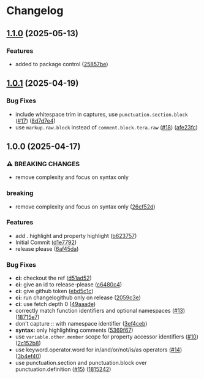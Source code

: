 # Changelog

## [1.1.0](https://github.com/MuntasirSZN/sublime-tera/compare/v1.0.1...v1.1.0) (2025-05-13)


### Features

* added to package control ([25857be](https://github.com/MuntasirSZN/sublime-tera/commit/25857be13bf5f4ef4d849d344bdfa048ea31b8d3))

## [1.0.1](https://github.com/MuntasirSZN/sublime-tera/compare/v1.0.0...v1.0.1) (2025-04-19)


### Bug Fixes

* include whitespace trim in captures, use `punctuation.section.block` ([#17](https://github.com/MuntasirSZN/sublime-tera/issues/17)) ([8d7d7e4](https://github.com/MuntasirSZN/sublime-tera/commit/8d7d7e4cf6b5774841aa1e8220523bb0f8cc437e))
* use `markup.raw.block` instead of `comment.block.tera.raw` ([#18](https://github.com/MuntasirSZN/sublime-tera/issues/18)) ([afe23fc](https://github.com/MuntasirSZN/sublime-tera/commit/afe23fc18519f89395a5f8a1eb6d516a92bd5b80))

## 1.0.0 (2025-04-17)


### ⚠ BREAKING CHANGES

* remove complexity and focus on syntax only

### breaking

* remove complexity and focus on syntax only ([26cf52d](https://github.com/MuntasirSZN/sublime-tera/commit/26cf52d5d670096abdf23f5592efac04a9a4da83))


### Features

* add . highlight and property highlight ([b623757](https://github.com/MuntasirSZN/sublime-tera/commit/b62375701e6edf131ae365c513e89e6abed93b7b))
* Initial Commit ([d1e7792](https://github.com/MuntasirSZN/sublime-tera/commit/d1e7792ba97a9b4c46f76db8a36b223ec326ced9))
* release please ([6af45da](https://github.com/MuntasirSZN/sublime-tera/commit/6af45dab7cdf268e4d8cf496d98c3852ce9d1e38))


### Bug Fixes

* **ci:** checkout the ref ([d51ad52](https://github.com/MuntasirSZN/sublime-tera/commit/d51ad52e9c0a8c1cabc6a75af85062a820c0fabb))
* **ci:** give an id to release-please ([c6480c4](https://github.com/MuntasirSZN/sublime-tera/commit/c6480c4ae1affe282ead4e2bcbca1abfbd079038))
* **ci:** give github token ([ebd5c1c](https://github.com/MuntasirSZN/sublime-tera/commit/ebd5c1c678733afe0dd10a494dce5e295153b120))
* **ci:** run changelogithub only on release ([2059c3e](https://github.com/MuntasirSZN/sublime-tera/commit/2059c3e98cf48aec5b65a3aab358c2071d0994ed))
* **ci:** use fetch depth 0 ([49aaade](https://github.com/MuntasirSZN/sublime-tera/commit/49aaadefedd89aa668dc2f81e78a37b9f01f0705))
* correctly match function identifiers and optional namespaces ([#13](https://github.com/MuntasirSZN/sublime-tera/issues/13)) ([18715e7](https://github.com/MuntasirSZN/sublime-tera/commit/18715e73035ae60f7b161550506e2cb7b159b3d6))
* don't capture :: with namespace identifier ([3ef4ceb](https://github.com/MuntasirSZN/sublime-tera/commit/3ef4ceb406736c03d935680a9aa4c2745ebf7586))
* **syntax:** only highlighting comments ([5369f67](https://github.com/MuntasirSZN/sublime-tera/commit/5369f67545ece483069705eb546bd4d161189338))
* use `variable.other.member` scope for property accessor identifiers ([#10](https://github.com/MuntasirSZN/sublime-tera/issues/10)) ([2c152b8](https://github.com/MuntasirSZN/sublime-tera/commit/2c152b8c32a5738cc3874789ca9f3f0f1304e8e2))
* use keyword.operator.word for in/and/or/not/is/as operators ([#14](https://github.com/MuntasirSZN/sublime-tera/issues/14)) ([3b4ef40](https://github.com/MuntasirSZN/sublime-tera/commit/3b4ef4053c99b11a989c0de64511675ae5ee0082))
* use punctuation.section and punctuation.block over punctuation.definition ([#15](https://github.com/MuntasirSZN/sublime-tera/issues/15)) ([1815242](https://github.com/MuntasirSZN/sublime-tera/commit/1815242ab872677cb6a116fbc84ef1eb4a126dda))
